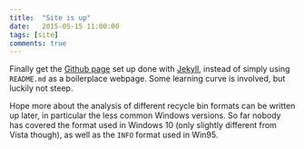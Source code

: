 ```yaml
---
title:  "Site is up"
date:   2015-05-15 11:00:00
tags: [site]
comments: true
---
```


Finally get the [Github page][1] set up done with [Jekyll][2], instead of
simply using `README.md` as a boilerplace webpage. Some learning curve is
involved, but luckily not steep.

Hope more about the analysis of different recycle bin formats can be
written up later, in particular the less common Windows versions. So
far nobody has covered the format used in Windows 10 (only slightly
different from Vista though), as well as the `INFO` format used
in Win95.

[1]: https://pages.github.com/
[2]: https://jekyllrb.com/
